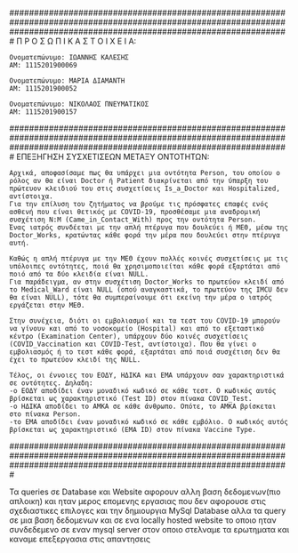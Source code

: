 #########################################################################################################################################################################
Π Ρ Ο Σ Ω Π Ι Κ Α  Σ Τ Ο Ι Χ Ε Ι Α:

    Ονοματεπώνυμο: ΙΩΑΝΝΗΣ ΚΑΛΕΣΗΣ
    ΑΜ: 1115201900069

    Ονοματεπώνυμο: ΜΑΡΙΑ ΔΙΑΜΑΝΤΗ
    ΑΜ: 1115201900052

    Ονοματεπώνυμο: ΝΙΚΟΛΑΟΣ ΠΝΕΥΜΑΤΙΚΟΣ
    ΑΜ: 1115201900157

#########################################################################################################################################################################
EΠΕΞΗΓΗΣΗ ΣΥΣΧΕΤΙΣΕΩΝ ΜΕΤΑΞΥ ΟΝΤΟΤΗΤΩΝ:

    Αρχικά, αποφασίσαμε πως θα υπάρχει μια οντότητα Person, του οποίου ο ρόλος αν θα είναι Doctor ή Patient διακρίνεται από την ύπαρξη του πρώτευον κλειδιού του στις συσχετίσεις Is_a_Doctor και Hospitalized, αντίστοιχα.
    Για την επίλυση του ζητήματος να βρούμε τις πρόσφατες επαφές ενός ασθενή που είναι θετικός με COVID-19, προσθέσαμε μια αναδρομική συσχέτιση N:M (Came_in_Contact_With) προς την οντότητα Person.
    Ένας ιατρός συνδέεται με την απλή πτέρυγα που δουλεύει ή ΜΕΘ, μέσω της Doctor_Works, κρατώντας κάθε φορά την μέρα που δουλεύει στην πτέρυγα αυτή.

    Καθώς η απλή πτέρυγα με την ΜΕΘ έχουν πολλές κοινές συσχετίσεις με τις υπόλοιπες οντότητες, ποιά θα χρησιμοποιείται κάθε φορά εξαρτάται από ποιό από τα δύο κλειδία είναι NULL. 
    Για παράδειγμα, αν στην συσχέτιση Doctor_Works το πρωτεύον κλειδί από το Medical_Ward είναι NULL (οπού αναγκαστικά, το πρωτεύον της IMCU δεν θα είναι NULL), τότε θα συμπεραίνουμε ότι εκείνη την μέρα ο ιατρός εργάζεται στην ΜΕΘ.

    Στην συνέχεια, διότι οι εμβολιασμοί και τα τεστ του COVID-19 μπορούν να γίνουν και από το νοσοκομείο (Hospital) και από το εξεταστικό κέντρο (Examination Center), υπάρχουν δύο κοινές συσχετίσεις (COVID_Vaccination και COVID-Test, αντίστοιχα). Που θα γίνει ο εμβολιασμός ή το τεστ κάθε φορά, εξαρτάται από ποιά συσχέτιση δεν θα έχει το πρωτεύον κλειδί της NULL.

    Τέλος, οι έννοιες του ΕΟΔΥ, ΗΔΙΚΑ και ΕΜΑ υπάρχουν σαν χαρακτηριστικά σε οντότητες. Δηλαδη:
    -ο ΕΟΔΥ αποδίδει έναν μοναδικό κωδικό σε κάθε τεστ. Ο κωδικός αυτός βρίσκεται ως χαρακτηριστικό (Test ID) στον πίνακα COVID_Test.
    -o HΔΙΚΑ αποδίδει το ΑΜΚΑ σε κάθε άνθρωπο. Οπότε, το ΑΜΚΑ βρίσκεται στο πίνακα Person.
    -το ΕΜΑ αποδίδει έναν μοναδικό κωδικό σε κάθε εμβόλιο. Ο κωδικός αυτός βρίσκεται ως χαρακτηριστικό (EMA ID) στον πίνακα Vaccine Type.

#########################################################################################################################################################################

Τα queries σε Database και Website αφορουν αλλη βαση δεδομενων(πιο απλοικη) και ηταν μερος επομενης εργασιας που δεν αφορουσε στις σχεδιαστικες επιλογες και την δημιουργια MySql Database αλλα τα query σε μια βαση δεδομενων και σε ενα locally hosted website το οποιο ηταν συνδεδεμενο σε εναν mysql server στον οποιο στελναμε τα ερωτηματα και καναμε επεξεργασια στις απαντησεις
